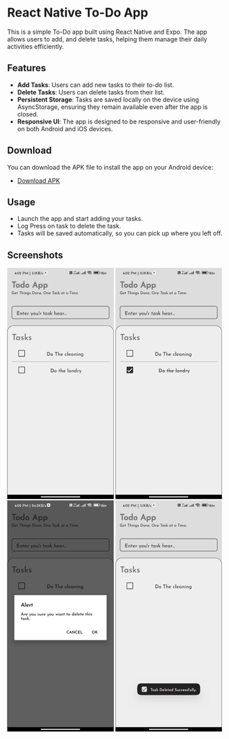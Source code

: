 # React Native To-Do App

This is a simple To-Do app built using React Native and Expo. The app allows users to add, and delete tasks, helping them manage their daily activities efficiently.

## Features

- **Add Tasks**: Users can add new tasks to their to-do list.
- **Delete Tasks**: Users can delete tasks from their list.
- **Persistent Storage**: Tasks are saved locally on the device using AsyncStorage, ensuring they remain available even after the app is closed.
- **Responsive UI**: The app is designed to be responsive and user-friendly on both Android and iOS devices.

## Download

You can download the APK file to install the app on your Android device:

- [Download APK](https://expo.dev/artifacts/eas/9eh2xYjQBEeg3X86oS9AgX.apk)

## Usage

- Launch the app and start adding your tasks.
- Log Press on task to delete the task.
- Tasks will be saved automatically, so you can pick up where you left off.

## Screenshots

<img src="./assets///screenShot/1.jpg" width="49%">
<img src="./assets///screenShot/2.jpg" width="49%">

<img src="./assets///screenShot/3.jpg" width="49%">
<img src="./assets///screenShot/4.jpg" width="49%">
